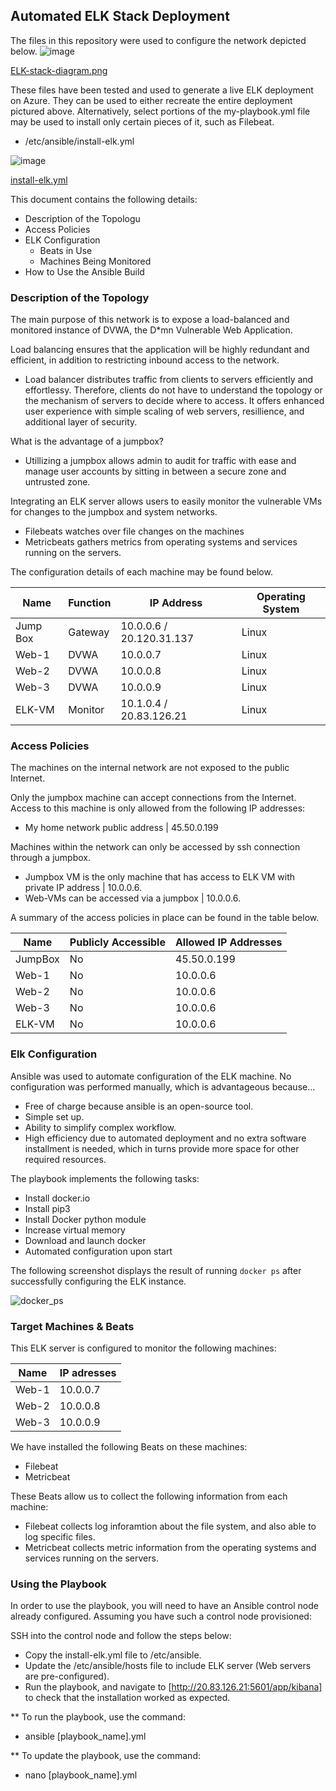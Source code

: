 ## Automated ELK Stack Deployment

The files in this repository were used to configure the network depicted below.
![image](https://user-images.githubusercontent.com/89222100/145265087-7f01f593-ea8b-4aca-94bd-746a7f047b08.png)

[ELK-stack-diagram.png](https//github.com/apeg099/project1_elkstack/)

These files have been tested and used to generate a live ELK deployment on Azure. They can be used to either recreate the entire deployment pictured above. Alternatively, select portions of the my-playbook.yml file may be used to install only certain pieces of it, such as Filebeat.

- /etc/ansible/install-elk.yml

![image](https://user-images.githubusercontent.com/89222100/145271932-3f5322a0-a7fd-4e80-bfba-2bea76abda6d.png)

[install-elk.yml](https//github.com/apeg099/project1_elkstack/Ansible_Playbooks/install-elk.yml)

This document contains the following details:

- Description of the Topologu
- Access Policies
- ELK Configuration
  - Beats in Use
  - Machines Being Monitored
- How to Use the Ansible Build


### Description of the Topology

The main purpose of this network is to expose a load-balanced and monitored instance of DVWA, the D*mn Vulnerable Web Application.

Load balancing ensures that the application will be highly redundant and efficient, in addition to restricting inbound access to the network.

- Load balancer distributes traffic from clients to servers efficiently and effortlessy. Therefore, clients do not have to understand the topology or the mechanism of servers to decide where to access. It offers enhanced user experience with simple scaling of web servers, resillience, and additional layer of security.

What is the advantage of a jumpbox?
- Utillizing a jumpbox allows admin to audit for traffic with ease and manage user accounts by sitting in between a secure zone and untrusted zone.

Integrating an ELK server allows users to easily monitor the vulnerable VMs for changes to the jumpbox and system networks.
- Filebeats watches over file changes on the machines
- Metricbeats gathers metrics from operating systems and services running on the servers.

The configuration details of each machine may be found below.

| Name     | Function  | IP Address               | Operating System |
|----------|-----------|--------------------------|------------------|
| Jump Box | Gateway   | 10.0.0.6 / 20.120.31.137 | Linux            |
| Web-1    | DVWA      | 10.0.0.7                 | Linux            |
| Web-2    | DVWA      | 10.0.0.8                 | Linux            |
| Web-3    | DVWA      | 10.0.0.9                 | Linux            |
| ELK-VM   | Monitor   | 10.1.0.4 / 20.83.126.21  | Linux            |

### Access Policies

The machines on the internal network are not exposed to the public Internet. 

Only the jumpbox machine can accept connections from the Internet. Access to this machine is only allowed from the following IP addresses:
- My home network public address | 45.50.0.199

Machines within the network can only be accessed by ssh connection through a jumpbox.
- Jumpbox VM is the only machine that has access to ELK VM with private IP address | 10.0.0.6.
- Web-VMs can be accessed via a jumpbox | 10.0.0.6.

A summary of the access policies in place can be found in the table below.

| Name     | Publicly Accessible | Allowed IP Addresses |
|----------|---------------------|----------------------|
| JumpBox  | No                  | 45.50.0.199          |
| Web-1    | No                  | 10.0.0.6             |
| Web-2    | No                  | 10.0.0.6             |
| Web-3    | No                  | 10.0.0.6             |
| ELK-VM   | No                  | 10.0.0.6             |

### Elk Configuration

Ansible was used to automate configuration of the ELK machine. No configuration was performed manually, which is advantageous because...
- Free of charge because ansible is an open-source tool.
- Simple set up.
- Ability to simplify complex workflow.
- High efficiency due to automated deployment and no extra software installment is needed, which in turns provide more space for other required resources.

The playbook implements the following tasks:
- Install docker.io
- Install pip3
- Install Docker python module
- Increase virtual memory
- Download and launch docker
- Automated configuration upon start

The following screenshot displays the result of running `docker ps` after successfully configuring the ELK instance.

![docker_ps](https://https://github.com/apeg099/project1_elkstack/blob/main/images/docker_ps.PNG)

### Target Machines & Beats
This ELK server is configured to monitor the following machines:

| Name     | IP adresses |
|----------|-------------|
| Web-1    | 10.0.0.7    |
| Web-2    | 10.0.0.8    |
| Web-3    | 10.0.0.9    |

We have installed the following Beats on these machines:

- Filebeat
- Metricbeat

These Beats allow us to collect the following information from each machine:

- Filebeat collects log inforamtion about the file system, and also able to log specific files.
- Metricbeat collects metric information from the operating systems and services running on the servers.

### Using the Playbook
In order to use the playbook, you will need to have an Ansible control node already configured. Assuming you have such a control node provisioned: 

SSH into the control node and follow the steps below:

- Copy the install-elk.yml file to /etc/ansible.
- Update the /etc/ansible/hosts file to include ELK server (Web servers are pre-configured).
- Run the playbook, and navigate to [http://20.83.126.21:5601/app/kibana] to check that the installation worked as expected.
 
** To run the playbook, use the command:
  - ansible [playbook_name].yml

** To update the playbook, use the command:
  - nano [playbook_name].yml
